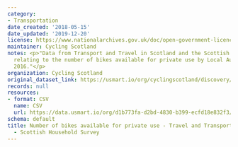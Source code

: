 ```yaml
---
category:
- Transportation
date_created: '2018-05-15'
date_updated: '2019-12-20'
license: https://www.nationalarchives.gov.uk/doc/open-government-licence/version/3/
maintainer: Cycling Scotland
notes: <p>"Data from Transport and Travel in Scotland and the Scottish Household Survey
  relating to the number of bikes available for private use by Local Authority in
  2016."</p>
organization: Cycling Scotland
original_dataset_link: https://usmart.io/org/cyclingscotland/discovery/discovery-view-detail/0f20095c-c878-4f07-962d-8db0faaa0b5c
records: null
resources:
- format: CSV
  name: CSV
  url: https://data.usmart.io/org/d1b773fa-d2bd-4830-b399-ecfd18e832f3/resource?resourceGUID=aa86d727-c4eb-4c00-b8ae-69fdd191ceb7
schema: default
title: Number of bikes available for private use - Travel and Transport Scotland 2016
  - Scottish Household Survey
---
```

